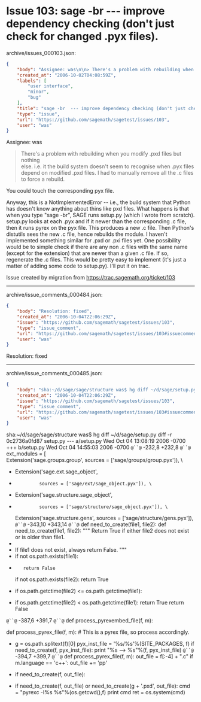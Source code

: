 # Issue 103: sage -br  --- improve dependency checking (don't just check for changed .pyx files).

archive/issues_000103.json:
```json
{
    "body": "Assignee: was\n\n> There's a problem with rebuilding when you modify .pxd files but nothing  \n> else. i.e. it the build system doesn't seem to recognise when .pyx files  \n> depend on modified .pxd files. I had to manually remove all the .c files  \n> to force a rebuild.\n\nYou could touch the corresponding pyx file.\n\nAnyway, this is a NotImplementedError -- i.e., the build system that Python has doesn't\nknow anything about thins like pxd files.   What happens is that when you type\n\"sage -br\", SAGE runs setup.py (which I wrote from scratch).  setup.py looks\nat each .pyx and if it newer than the corresponding .c file, then it runs\npyrex on the pyx file.  This produces a new .c file.   Then Python's distutils\nsees the new .c file, hence rebuilds the module.    I haven't implemented\nsomething similar for .pxd or .pxi files yet.    One possibility would be to\nsimple check if there are any non .c files with the same name (except for the\nextension) that are newer than a given .c file.  If so, regenerate the .c files.\nThis would be pretty easy to implement (it's just a matter of adding some code\nto setup.py).  I'll put it on trac. \n\nIssue created by migration from https://trac.sagemath.org/ticket/103\n\n",
    "created_at": "2006-10-02T04:08:59Z",
    "labels": [
        "user interface",
        "minor",
        "bug"
    ],
    "title": "sage -br  --- improve dependency checking (don't just check for changed .pyx files).",
    "type": "issue",
    "url": "https://github.com/sagemath/sagetest/issues/103",
    "user": "was"
}
```
Assignee: was

> There's a problem with rebuilding when you modify .pxd files but nothing  
> else. i.e. it the build system doesn't seem to recognise when .pyx files  
> depend on modified .pxd files. I had to manually remove all the .c files  
> to force a rebuild.

You could touch the corresponding pyx file.

Anyway, this is a NotImplementedError -- i.e., the build system that Python has doesn't
know anything about thins like pxd files.   What happens is that when you type
"sage -br", SAGE runs setup.py (which I wrote from scratch).  setup.py looks
at each .pyx and if it newer than the corresponding .c file, then it runs
pyrex on the pyx file.  This produces a new .c file.   Then Python's distutils
sees the new .c file, hence rebuilds the module.    I haven't implemented
something similar for .pxd or .pxi files yet.    One possibility would be to
simple check if there are any non .c files with the same name (except for the
extension) that are newer than a given .c file.  If so, regenerate the .c files.
This would be pretty easy to implement (it's just a matter of adding some code
to setup.py).  I'll put it on trac. 

Issue created by migration from https://trac.sagemath.org/ticket/103





---

archive/issue_comments_000484.json:
```json
{
    "body": "Resolution: fixed",
    "created_at": "2006-10-04T22:06:29Z",
    "issue": "https://github.com/sagemath/sagetest/issues/103",
    "type": "issue_comment",
    "url": "https://github.com/sagemath/sagetest/issues/103#issuecomment-484",
    "user": "was"
}
```

Resolution: fixed



---

archive/issue_comments_000485.json:
```json
{
    "body": "sha:~/d/sage/sage/structure was$ hg diff ~/d/sage/setup.py\ndiff -r 0c2736a0fd87 setup.py\n--- a/setup.py  Wed Oct 04 13:08:19 2006 -0700\n+++ b/setup.py  Wed Oct 04 14:55:03 2006 -0700\n`@``@` -232,8 +232,8 `@``@` ext_modules = [ \\\n     Extension('sage.groups.group',\n               sources = ['sage/groups/group.pyx']), \\\n \n-    Extension('sage.ext.sage_object',\n-              sources = ['sage/ext/sage_object.pyx']), \\\n+    Extension('sage.structure.sage_object',\n+              sources = ['sage/structure/sage_object.pyx']), \\\n \n     Extension('sage.structure.gens',\n               sources = ['sage/structure/gens.pyx']), \\\n`@``@` -343,10 +343,14 `@``@` def need_to_create(file1, file2):\n def need_to_create(file1, file2):\n     \"\"\"\n     Return True if either file2 does not exist or is older than file1.\n+\n+    If file1 does not exist, always return False. \n     \"\"\"\n+    if not os.path.exists(file1):\n+        return False\n     if not os.path.exists(file2):\n         return True\n-    if os.path.getctime(file2) <= os.path.getctime(file1):\n+    if os.path.getctime(file2) < os.path.getctime(file1):\n         return True\n     return False\n     \n`@``@` -387,6 +391,7 `@``@` def process_pyrexembed_file(f, m):\n \n def process_pyrex_file(f, m):\n     # This is a pyrex file, so process accordingly.\n+    g = os.path.splitext(f)[0]\n     pyx_inst_file = '%s/%s'%(SITE_PACKAGES, f)\n     if need_to_create(f, pyx_inst_file):\n         print \"%s --> %s\"%(f, pyx_inst_file)\n`@``@` -394,7 +399,7 `@``@` def process_pyrex_file(f, m):\n     out_file = f[:-4] + \".c\"\n     if m.language == 'c++':\n         out_file += 'pp'\n-    if need_to_create(f, out_file):\n+    if need_to_create(f, out_file) or need_to_create(g + '.pxd', out_file):\n         cmd = \"pyrexc -I%s %s\"%(os.getcwd(),f)\n         print cmd\n         ret = os.system(cmd)",
    "created_at": "2006-10-04T22:06:29Z",
    "issue": "https://github.com/sagemath/sagetest/issues/103",
    "type": "issue_comment",
    "url": "https://github.com/sagemath/sagetest/issues/103#issuecomment-485",
    "user": "was"
}
```

sha:~/d/sage/sage/structure was$ hg diff ~/d/sage/setup.py
diff -r 0c2736a0fd87 setup.py
--- a/setup.py  Wed Oct 04 13:08:19 2006 -0700
+++ b/setup.py  Wed Oct 04 14:55:03 2006 -0700
`@``@` -232,8 +232,8 `@``@` ext_modules = [ \
     Extension('sage.groups.group',
               sources = ['sage/groups/group.pyx']), \
 
-    Extension('sage.ext.sage_object',
-              sources = ['sage/ext/sage_object.pyx']), \
+    Extension('sage.structure.sage_object',
+              sources = ['sage/structure/sage_object.pyx']), \
 
     Extension('sage.structure.gens',
               sources = ['sage/structure/gens.pyx']), \
`@``@` -343,10 +343,14 `@``@` def need_to_create(file1, file2):
 def need_to_create(file1, file2):
     """
     Return True if either file2 does not exist or is older than file1.
+
+    If file1 does not exist, always return False. 
     """
+    if not os.path.exists(file1):
+        return False
     if not os.path.exists(file2):
         return True
-    if os.path.getctime(file2) <= os.path.getctime(file1):
+    if os.path.getctime(file2) < os.path.getctime(file1):
         return True
     return False
     
`@``@` -387,6 +391,7 `@``@` def process_pyrexembed_file(f, m):
 
 def process_pyrex_file(f, m):
     # This is a pyrex file, so process accordingly.
+    g = os.path.splitext(f)[0]
     pyx_inst_file = '%s/%s'%(SITE_PACKAGES, f)
     if need_to_create(f, pyx_inst_file):
         print "%s --> %s"%(f, pyx_inst_file)
`@``@` -394,7 +399,7 `@``@` def process_pyrex_file(f, m):
     out_file = f[:-4] + ".c"
     if m.language == 'c++':
         out_file += 'pp'
-    if need_to_create(f, out_file):
+    if need_to_create(f, out_file) or need_to_create(g + '.pxd', out_file):
         cmd = "pyrexc -I%s %s"%(os.getcwd(),f)
         print cmd
         ret = os.system(cmd)
